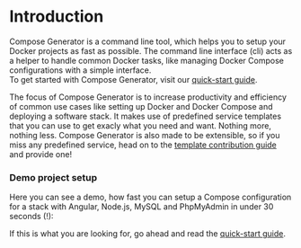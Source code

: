 # Introduction
Compose Generator is a command line tool, which helps you to setup your Docker projects as fast as possible. The command line interface (cli) acts as a helper to handle common Docker tasks, like managing Docker Compose configurations with a simple interface. <br>
To get started with Compose Generator, visit our [quick-start guide](../quick-start).

The focus of Compose Generator is to increase productivity and efficiency of common use cases like setting up Docker and Docker Compose and deploying a software stack. It makes use of predefined service templates that you can use to get exacly what you need and want. Nothing more, nothing less. Compose Generator is also made to be extensible, so if you miss any predefined service, head on to the [template contribution guide](https://github.com/compose-generator/compose-generator/tree/main/predefined-services) and provide one!

### Demo project setup

Here you can see a demo, how fast you can setup a Compose configuration for a stack with Angular, Node.js, MySQL and PhpMyAdmin in under 30 seconds (!):

<script id="asciicast-441106" src="https://asciinema.org/a/441106.js" async></script>

If this is what you are looking for, go ahead and read the [quick-start guide](../quick-start).